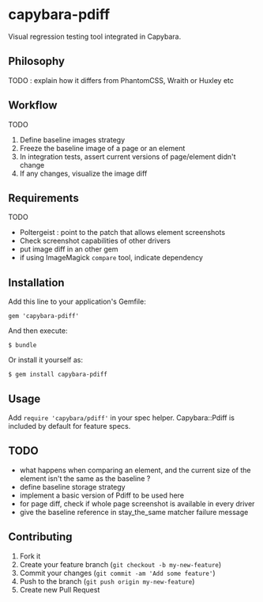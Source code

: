 # capybara-pdiff

Visual regression testing tool integrated in Capybara.

## Philosophy

TODO : explain how it differs from PhantomCSS, Wraith or Huxley etc

## Workflow

TODO

1. Define baseline images strategy
2. Freeze the baseline image of a page or an element
3. In integration tests, assert current versions of page/element didn't change
4. If any changes, visualize the image diff

## Requirements

TODO

- Poltergeist : point to the patch that allows element screenshots
- Check screenshot capabilities of other drivers
- put image diff in an other gem
- if using ImageMagick ```compare``` tool, indicate dependency

## Installation

Add this line to your application's Gemfile:

    gem 'capybara-pdiff'

And then execute:

    $ bundle

Or install it yourself as:

    $ gem install capybara-pdiff

## Usage

Add ```require 'capybara/pdiff'``` in your spec helper. Capybara::Pdiff
is included by default for feature specs.

## TODO

- what happens when comparing an element, and the current size of the element isn't the same as the baseline ?
- define baseline storage strategy
- implement a basic version of Pdiff to be used here
- for page diff, check if whole page screenshot is available in every driver
- give the baseline reference in stay_the_same matcher failure message

## Contributing

1. Fork it
2. Create your feature branch (`git checkout -b my-new-feature`)
3. Commit your changes (`git commit -am 'Add some feature'`)
4. Push to the branch (`git push origin my-new-feature`)
5. Create new Pull Request
